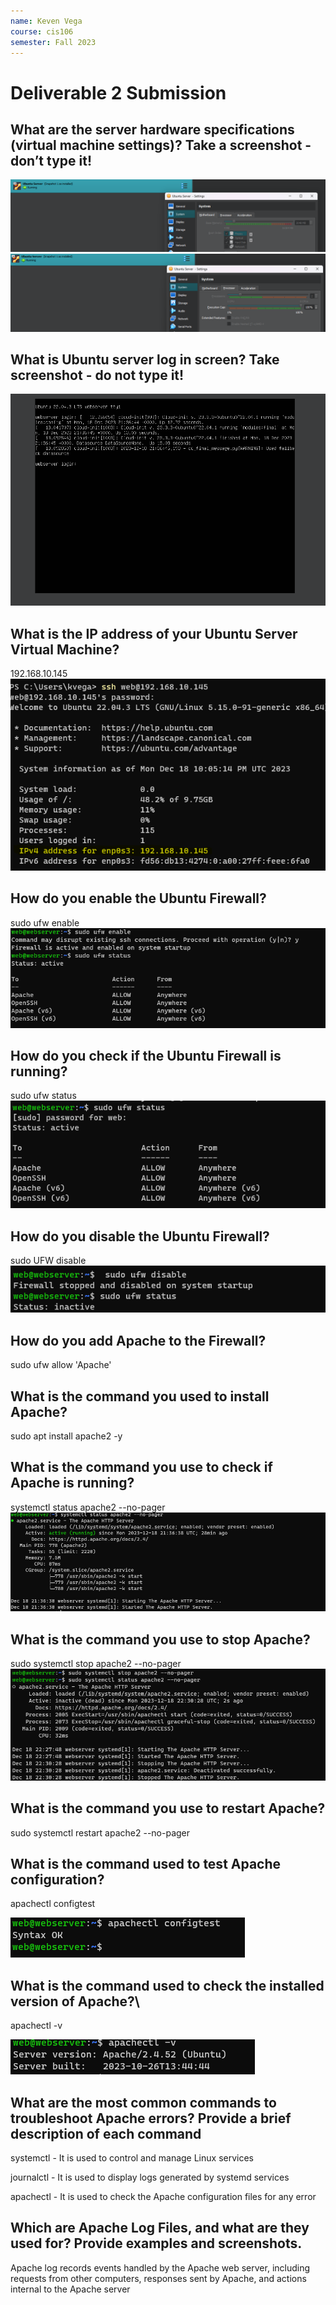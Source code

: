 ```yaml
---
name: Keven Vega
course: cis106
semester: Fall 2023
---
```


# Deliverable 2 Submission 


## What are the server hardware specifications (virtual machine settings)? Take a screenshot - don’t type it!

![D2.2](Screenshot%202023-12-18%20163249.png)
![D2.2](Screenshot%202023-12-18%20163300.png)

## What is Ubuntu server log in screen? Take screenshot - do not type it!
![D2.3](Screenshot%202023-12-18%20163902.png)

## What is the IP address of your Ubuntu Server Virtual Machine?

192.168.10.145
![D2.IP](Screenshot%202023-12-18%20170944.png)

## How do you enable the Ubuntu Firewall?

sudo ufw enable
![D2.E](Screenshot%202023-12-18%20172318.png)

## How do you check if the Ubuntu Firewall is running?

sudo ufw status
![D2.ST](Screenshot%202023-12-18%20170800.png)

## How do you disable the Ubuntu Firewall?

sudo UFW disable
![D2.DSA](Screenshot%202023-12-18%20171403.png)

## How do you add Apache to the Firewall?

sudo ufw allow 'Apache'

## What is the command you used to install Apache?

sudo apt install apache2 -y

## What is the command you use to check if Apache is running?

systemctl status apache2 --no-pager
![D2.S](Screenshot%202023-12-18%20170551.png)

## What is the command you use to stop Apache? 

sudo systemctl stop apache2 --no-pager
![D2.STP](Screenshot%202023-12-18%20173103.png)

## What is the command you use to restart Apache?

sudo systemctl restart apache2 --no-pager


## What is the command used to test Apache configuration?

apachectl configtest

![D2.CNFG](Screenshot%202023-12-18%20173423.png)

## What is the command used to check the installed version of Apache?\

apachectl -v

![D2.V](Screenshot%202023-12-18%20173919.png)

## What are the most common commands to troubleshoot Apache errors? Provide a brief description of each command

systemctl - It is used to control and manage Linux services

journalctl - It is used to display logs generated by systemd services

apachectl - It is used to check the Apache configuration files for any error

## Which are Apache Log Files, and what are they used for? Provide examples and screenshots.

Apache log records events handled by the Apache web server, including requests from other computers, responses sent by Apache, and actions internal to the Apache server



